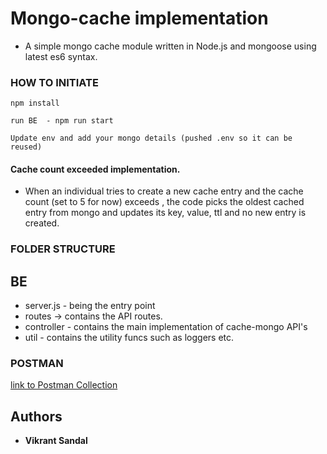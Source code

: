 # Mongo-cache implementation
* A simple mongo cache module written in Node.js and mongoose using latest es6 syntax.

### HOW TO INITIATE 
```
npm install

```
```
run BE  - npm run start
```
```
Update env and add your mongo details (pushed .env so it can be reused)
```


#### Cache count exceeded implementation.
 * When an individual tries to create a new cache entry and the cache count (set to 5 for now) exceeds , the code picks the oldest cached entry from mongo and updates its key, value, ttl and no new entry is created.


 ### FOLDER STRUCTURE
 ## BE
 * server.js - being the entry point
 * routes -> contains the API routes.
 * controller - contains the main implementation of cache-mongo API's
 * util - contains the utility funcs such as  loggers etc.


### POSTMAN
[link to Postman Collection](https://www.getpostman.com/collections/c7c6081684d88c6e046d)

## Authors

* **Vikrant Sandal** 



